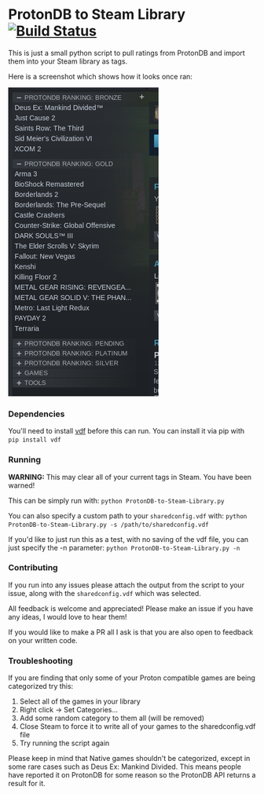# ProtonDB to Steam Library [![Build Status](https://travis-ci.com/CorruptComputer/ProtonDB-to-Steam-Library.svg?branch=master)](https://travis-ci.com/CorruptComputer/ProtonDB-to-Steam-Library)

This is just a small python script to pull ratings from ProtonDB and import them into your Steam library as tags.

Here is a screenshot which shows how it looks once ran:

![Screenshot](screenshot.png)

### Dependencies

You'll need to install [vdf](https://github.com/ValvePython/vdf) before this can run. 
You can install it via pip with `pip install vdf`

### Running

**WARNING:** This may clear all of your current tags in Steam. You have been warned!

This can be simply run with: `python ProtonDB-to-Steam-Library.py`

You can also specify a custom path to your `sharedconfig.vdf` with: `python ProtonDB-to-Steam-Library.py -s /path/to/sharedconfig.vdf`

If you'd like to just run this as a test, with no saving of the vdf file, you can just specify the -n parameter: `python ProtonDB-to-Steam-Library.py -n`

### Contributing

If you run into any issues please attach the output from the script to your issue, along with the `sharedconfig.vdf` which was selected.

All feedback is welcome and appreciated! Please make an issue if you have any ideas, I would love to hear them!

If you would like to make a PR all I ask is that you are also open to feedback on your written code.

### Troubleshooting

If you are finding that only some of your Proton compatible games are being categorized try this:

1. Select all of the games in your library
2. Right click -> Set Categories...
3. Add some random category to them all (will be removed)
4. Close Steam to force it to write all of your games to the sharedconfig.vdf file
5. Try running the script again

Please keep in mind that Native games shouldn't be categorized, except in some rare cases such as Deus Ex: Mankind Divided. This means people have reported it on ProtonDB for some reason so the ProtonDB API returns a result for it.
